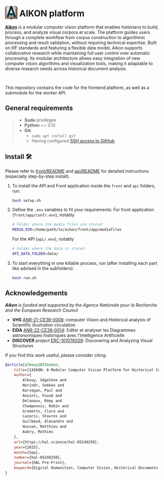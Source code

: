# <img alt="Aikon logo" src="https://raw.githubusercontent.com/Aikon-platform/aikon/refs/heads/main/front/app/webapp/static/favicon.ico" height="50" width="auto" style="display: inline; margin-bottom:-10px;"> AIKON platform

**[Aikon](https://aikon-platform.github.io/)** is a modular computer vision platform that enables historians to build, process, and analyze
visual corpora at scale. The platform guides users through a complete workflow from corpus construction
to algorithmic processing and result validation, without requiring technical expertise. Built on IIIF
standards and featuring a flexible data model, Aikon supports collaborative research while maintaining
full user control over automatic processing. Its modular architecture allows easy integration of new
computer vision algorithms and visualization tools, making it adaptable to diverse research needs across
historical document analysis.

<img src="https://aikon-platform.github.io/aikon-platform.png" alt="" height="500" width="auto">

This repository contains the code for the frontend platform, as well as a submodule for the worker API.

## General requirements

> - **Sudo** privileges
> - **Python** == 3.10
> - **Git**:
>     - `sudo apt install git`
>     - Having configured [SSH access to GitHub](https://docs.github.com/en/authentication/connecting-to-github-with-ssh)

## Install 🛠️

Please refer to [front/README](https://github.com/Aikon-platform/discover-api/blob/main/README.md) and [api/README](front/README.md) for detailed instructions (especially step-by-step install).

1. To install the API and Front application inside the `front` and `api` folders, run:
    ```bash
    bash setup.sh
    ```
2. Define the `.env` variables to fit your requirements:
    For front application (`front/app/conf/.env`), notably
    ```bash
    # Folder where the media files are stored
    MEDIA_DIR=/home/path/to/aikon/front/app/mediafiles
    ```
    For the API (`api/.env`), notably
    ```bash
    # Folder where the data is stored
    API_DATA_FOLDER=data/
    ```
3. To start everything in one killable process, run (after installing each part like advised in the subfolders):
    ```bash
    bash run.sh
    ```

## Acknowledgements

***Aikon** is funded and supported by the Agence Nationale pour la Recherche and the European Research Council*
- **VHS** [ANR-21-CE38-0008](https://anr.fr/Projet-ANR-21-CE38-0008): computer Vision and Historical analysis of Scientific illustration circulation
- **EiDA** [ANR-22-CE38-0014](https://anr.fr/Projet-ANR-22-CE38-0014): EdIter et analyser les Diagrammes astronomiques historiques avec l’intelligence Artificielle
- **DISCOVER** project [ERC-101076028](https://cordis.europa.eu/project/id/101076028): Discovering and Analyzing Visual Structures

If you find this work useful, please consider citing:

```bibtex
@article{albouy2025aikon,
    title={{AIKON: A Modular Computer Vision Platform for Historical Corpora}},
    author={
        Albouy, Ségolène and
        Norindr, Somkeo and
        Kervegan, Paul and
        Aouinti, Fouad and
        Delanaux, Rémy and
        Champenois, Robin and
        Grometto, Clara and
        Lazaris, Stavros and
        Guilbaud, Alexandre and
        Husson, Matthieu and
        Aubry, Mathieu
    },
    url={https://hal.science/hal-05248250},
    year={2025},
    month={Sep},
    number={hal-05248250},
    journal={HAL Pre-Print},
    keyword={Digital Humanities, Computer Vision, Historical Documents, Visual Analysis},
}
```
